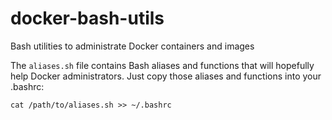 # docker-bash-utils
Bash utilities to administrate Docker containers and images

The ```aliases.sh``` file contains Bash aliases and functions that will hopefully help Docker administrators. 
Just copy those aliases and functions into your .bashrc:

```
cat /path/to/aliases.sh >> ~/.bashrc
```
